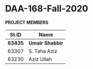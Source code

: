 # DAA-168-Fall-2020

**PROJECT MEMBERS**


| St.ID  | Name |
| ------------- | ------------- |
| **63435**  | **Umair Shabbir**  |
| 63307  | S. Taha Aziz  |
| 63230  | Aziz Ullah  |
